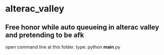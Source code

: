 ﻿# alterac_valley

## Free honor while auto queueing in alterac valley and pretending to be afk

open command line at this folder.
type: python __main__.py
